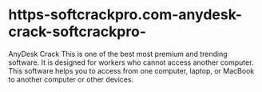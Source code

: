 # https-softcrackpro.com-anydesk-crack-softcrackpro-
AnyDesk Crack This is one of the best most premium and trending software. It is designed for workers who cannot access another computer. This software helps you to access from one computer, laptop, or MacBook to another computer or other devices.
